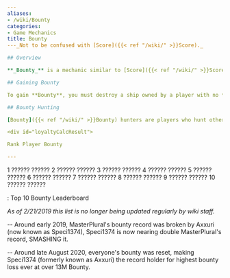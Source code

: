 ```yaml
---
aliases:
- /wiki/Bounty
categories:
- Game Mechanics
title: Bounty
---_Not to be confused with [Score]({{< ref "/wiki/" >}}Score)._

## Overview

**_Bounty_** is a mechanic similar to [Score]({{< ref "/wiki/" >}}Score) that is purely based on the amount and types of ships you destroy. **Bounty** is earned by destroying other player's ships. (Not including the [Wasp]({{< ref "/wiki/" >}}Wasp) or [Wyrm]({{< ref "/wiki/" >}}Wyrm)). The amount of **Bounty** awarded per ship destroyed appears to be a function of the cost of the destroyed ship. **Bounty** is lost if your own ship is destroyed, and many players find it difficult to get **Bounty** and keep it. If a starbase (or a NPC ship) destroys your ship, you will keep your bounty. Not having **Bounty** doesn't make you a bad or inexperienced player, as many very strong and experienced players simply don't actively hunt for it. If you kill players that have **Bounty**, you won't be given **Bounty** but instead will take their **Bounty** as credits. The record for the highest bounty ever is Speci1374 (Previously known as Axxuri) with more than 13 Million. Speci1374 no longer has that because rcouret reset everyone's bounty in late August 2020. As of the current version, the rate of bounty to material values of ship is 1:5. 1 bounty for every 5 material cost credit.

## Gaining Bounty 

To gain **Bounty**, you must destroy a ship owned by a player with no **Bounty**. Destroying [Miners]({{< ref "/categories/" >}}mining-ships) or a [Freighters]({{< ref "/categories/" >}}freighters) is the best way to do this. Many players do this through a method called [Pirating]({{< ref "/wiki/" >}}Pirating).

## Bounty Hunting 

[Bounty]({{< ref "/wiki/" >}}Bounty) hunters are players who hunt other players for their bounty (hence the name). Bounty hunters are sometimes confused with [Pirates]({{< ref "/wiki/" >}}Pirating) due to the fact that they may kill anybody else with a good enough bounty. Another reason why bounty hunters are also seen as pirates is their ship choice. Many bounty hunters will use small fast ships that holds a variety of guns to take down the ships quickly without having the reinforcements arrive before the ship is destroyed. Pirate ship choices are very similar to bounty hunter ship choices. [Ships]({{< ref "/wiki/" >}}Ships) like these include the [Gideon]({{< ref "/wiki/" >}}Gideon), [Cobra]({{< ref "/wiki/" >}}Cobra), and the [Sixfold]({{< ref "/wiki/" >}}Sixfold). Bounty hunters typically have large amounts of bounty themselves and many are skilled pilots.

<div id="loyaltyCalcResult">

Rank Player Bounty

---
```


1 ?????? ?????? 2 ?????? ?????? 3 ?????? ?????? 4 ?????? ?????? 5 ?????? ?????? 6 ?????? ?????? 7 ?????? ?????? 8 ?????? ?????? 9 ?????? ?????? 10 ?????? ??????

: Top 10 Bounty Leaderboard

_As of 2/21/2019 this list is no longer being updated regularly by wiki staff._

-- Around early 2019, MasterPlural's bounty record was broken by Axxuri (now known as Speci1374), Speci1374 is now nearing double MasterPlural's record, SMASHING it.

-- Around late August 2020, everyone's bounty was reset, making Speci1374 (formerly known as Axxuri) the record holder for highest bounty loss ever at over 13M Bounty.

</div>